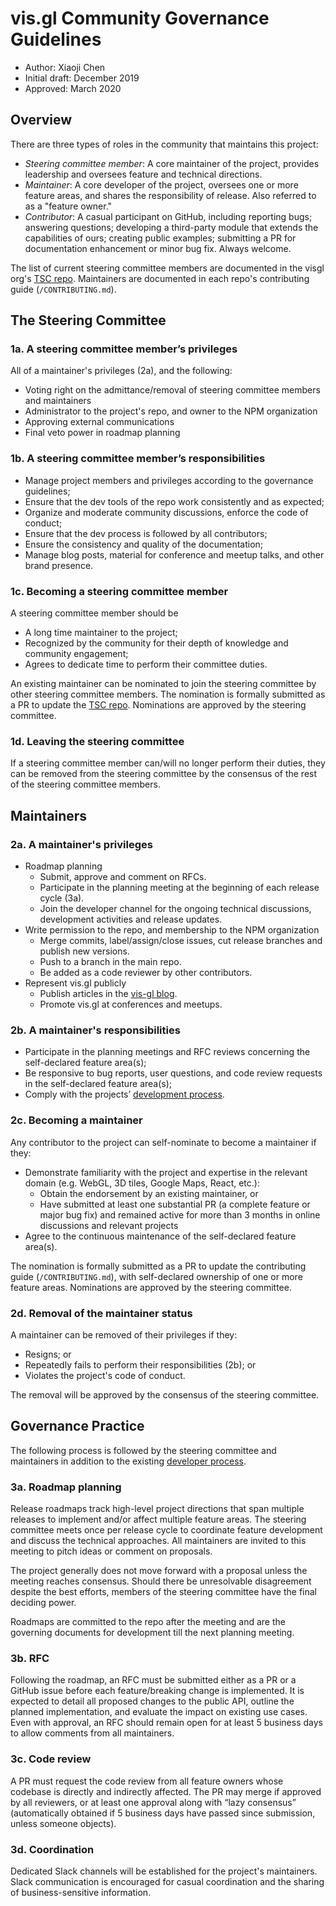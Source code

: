 # vis.gl Community Governance Guidelines

- Author: Xiaoji Chen
- Initial draft: December 2019
- Approved: March 2020


## Overview

There are three types of roles in the community that maintains this project:

- *Steering committee member*: A core maintainer of the project, provides leadership and oversees feature and technical directions.
- *Maintainer*: A core developer of the project, oversees one or more feature areas, and shares the responsibility of release. Also referred to as a "feature owner."
- *Contributor*: A casual participant on GitHub, including reporting bugs; answering questions; developing a third-party module that extends the capabilities of ours; creating public examples; submitting a PR for documentation enhancement or minor bug fix. Always welcome.

The list of current steering committee members are documented in the visgl org's [TSC repo](../README.md). Maintainers are documented in each repo's contributing guide (`/CONTRIBUTING.md`).


## The Steering Committee

### 1a. A steering committee member’s privileges

All of a maintainer's privileges (2a), and the following:

- Voting right on the admittance/removal of steering committee members and maintainers
- Administrator to the project's repo, and owner to the NPM organization
- Approving external communications
- Final veto power in roadmap planning

### 1b. A steering committee member’s responsibilities

- Manage project members and privileges according to the governance guidelines;
- Ensure that the dev tools of the repo work consistently and as expected;
- Organize and moderate community discussions, enforce the code of conduct;
- Ensure that the dev process is followed by all contributors;
- Ensure the consistency and quality of the documentation;
- Manage blog posts, material for conference and meetup talks, and other brand presence.

### 1c. Becoming a steering committee member

A steering committee member should be

- A long time maintainer to the project;
- Recognized by the community for their depth of knowledge and community engagement;
- Agrees to dedicate time to perform their committee duties.

An existing maintainer can be nominated to join the steering committee by other steering committee members. The nomination is formally submitted as a PR to update the [TSC repo](../README.md). Nominations are approved by the steering committee.

###  1d. Leaving the steering committee

If a steering committee member can/will no longer perform their duties, they can be removed from the steering committee by the consensus of the rest of the steering committee members.


## Maintainers

### 2a. A maintainer's privileges

- Roadmap planning
  + Submit, approve and comment on RFCs.
  + Participate in the planning meeting at the beginning of each release cycle (3a).
  + Join the developer channel for the ongoing technical discussions, development activities and release updates.
- Write permission to the repo, and membership to the NPM organization
  + Merge commits, label/assign/close issues, cut release branches and publish new versions.
  + Push to a branch in the main repo.
  + Be added as a code reviewer by other contributors.
- Represent vis.gl publicly
  + Publish articles in the [vis-gl blog](https://medium.com/vis-gl).
  + Promote vis.gl at conferences and meetups.


### 2b. A maintainer's responsibilities

- Participate in the planning meetings and RFC reviews concerning the self-declared feature area(s);
- Be responsive to bug reports, user questions, and code review requests in the self-declared feature area(s);
- Comply with the projects’ [development process](./README.md).


### 2c. Becoming a maintainer

Any contributor to the project can self-nominate to become a maintainer if they:

- Demonstrate familiarity with the project and expertise in the relevant domain (e.g. WebGL, 3D tiles, Google Maps, React, etc.):
  + Obtain the endorsement by an existing maintainer, or
  + Have submitted at least one substantial PR (a complete feature or major bug fix) and remained active for more than 3 months in online discussions and relevant projects
- Agree to the continuous maintenance of the self-declared feature area(s).

The nomination is formally submitted as a PR to update the contributing guide (`/CONTRIBUTING.md`), with self-declared ownership of one or more feature areas. Nominations are approved by the steering committee.


### 2d. Removal of the maintainer status

A maintainer can be removed of their privileges if they:

- Resigns; or
- Repeatedly fails to perform their responsibilities (2b); or
- Violates the project's code of conduct.

The removal will be approved by the consensus of the steering committee.


## Governance Practice

The following process is followed by the steering committee and maintainers in addition to the existing [developer process](./README.md).

### 3a. Roadmap planning

Release roadmaps track high-level project directions that span multiple releases to implement and/or affect multiple feature areas. The steering committee meets once per release cycle to coordinate feature development and discuss the technical approaches. All maintainers are invited to this meeting to pitch ideas or comment on proposals.

The project generally does not move forward with a proposal unless the meeting reaches consensus. Should there be unresolvable disagreement despite the best efforts, members of the steering committee have the final deciding power.

Roadmaps are committed to the repo after the meeting and are the governing documents for development till the next planning meeting.

### 3b. RFC

Following the roadmap, an RFC must be submitted either as a PR or a GitHub issue before each feature/breaking change is implemented. It is expected to detail all proposed changes to the public API, outline the planned implementation, and evaluate the impact on existing use cases. Even with approval, an RFC should remain open for at least 5 business days to allow comments from all maintainers.


### 3c. Code review

A PR must request the code review from all feature owners whose codebase is directly and indirectly affected. The PR may merge if approved by all reviewers, or at least one approval along with “lazy consensus” (automatically obtained if 5 business days have passed since submission, unless someone objects).


### 3d. Coordination

Dedicated Slack channels will be established for the project's maintainers. Slack communication is encouraged for casual coordination and the sharing of business-sensitive information.
